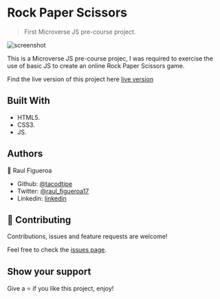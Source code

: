 # Rock Paper Scissors

> First Microverse JS pre-course project.

![screenshot](pictures/app_screenshot.jpg)

This is a Microverse JS pre-course projec, I was required to exercise the use of basic JS to create an online Rock Paper Scissors game.

Find the live version of this project here [live version](https://raw.githack.com/tacodtripe/rock-paper-scissors/master/index.html)

## Built With

- HTML5.
- CSS3.
- JS.

## Authors

👤 Raul Figueroa

- Github: [@tacodtipe](https://github.com/tacodtripe)
- Twitter: [@raul_figueroa17](https://twitter.com/raul_figueroa17)
- Linkedin: [linkedin](https://www.linkedin.com/in/luis-raul-figueroa-soto-63411118a/)

## 🤝 Contributing

Contributions, issues and feature requests are welcome!

Feel free to check the [issues page](issues/).

## Show your support

Give a ⭐️ if you like this project, enjoy!

